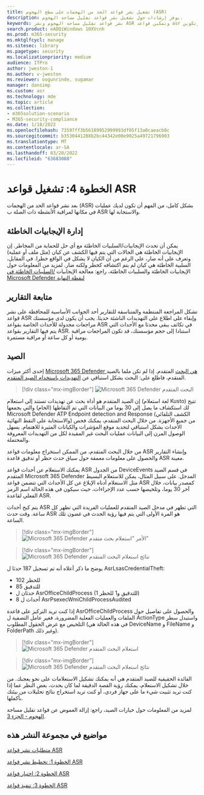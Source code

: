 ```yaml
---
title: تشغيل نشر قواعد الحد من الهجمات على سطح الهجوم (ASR)
description: يوفر إرشادات حول تشغيل نشر قواعد تقليل مساحة الهجوم.
keywords: نشر قواعد تقليل مساحة الهجوم ونشر ASR وتمكين قواعد asr وتكوين ASR ونظام منع اقتحام المضيف وقواعد الحماية وقواعد مكافحة استغلالها وقواعد مكافحة استغلالها واستغلالها وقواعد منع الإصابة و Microsoft Defender ل Endpoint وتكوين قواعد ASR
search.product: eADQiWindows 10XVcnh
ms.prod: m365-security
ms.mktglfcycl: manage
ms.sitesec: library
ms.pagetype: security
ms.localizationpriority: medium
audience: ITPro
author: jweston-1
ms.author: v-jweston
ms.reviewer: oogunrinde, sugamar
manager: dansimp
ms.custom: asr
ms.technology: mde
ms.topic: article
ms.collection:
- m365solution-scenario
- M365-security-compliance
ms.date: 1/18/2022
ms.openlocfilehash: 73597ff3b56189952999993df05f13a0caeacb0c
ms.sourcegitcommit: b3530441288b2bc44342e00e9025a49721796903
ms.translationtype: MT
ms.contentlocale: ar-SA
ms.lasthandoff: 03/20/2022
ms.locfileid: "63683088"
---
```

# <a name="step-4-operationalize-asr-rules"></a>الخطوة 4: تشغيل قواعد ASR

بعد نشر قواعد الحد من الهجمات (ASR) بشكل كامل، من المهم أن تكون لديك عمليات في مكانها لمراقبة الأنشطة ذات الصلة ب ASR والاستجابة لها.

## <a name="managing-false-positives"></a>إدارة الإيجابيات الخاطئة

يمكن أن تحدث الإيجابيات/السلبيات الخاطئة مع أي حل للحماية من المخاطر. إن الإيجابيات الخاطئة هي الحالات التي يتم فيها الكشف عن كيان (مثل ملف أو عملية) وتعرف على أنه ضار، على الرغم من أن الكيان لا يشكل في الواقع خطرا. في المقابل، السلبية الخاطئة هي كيان لم يتم اكتشافه كخطر ولكنه ضار. لمزيد من المعلومات حول الإيجابيات الخاطئة والسلبيات الخاطئة، راجع: معالجة الإيجابيات [/السلبيات الخاطئة في Microsoft Defender لنقطة النهاية](defender-endpoint-false-positives-negatives.md)

## <a name="keeping-up-with-reports"></a>متابعة التقارير

تشكل المراجعة المنتظمة والمتناسقة للتقارير أحد الجوانب الأساسية للمحافظة على نشر قواعد ASR وإبقاء على اطلاع على التهديدات الناشئة حديثا. يجب أن يكون لدى مؤسستك مراجعات مجدولة للأحداث الخاصة بقواعد ASR في تكاثف يبقى محدثا مع الأحداث التي يتم فيها التقارير بقواعد ASR. استنادا إلى حجم مؤسستك، قد تكون المراجعات مراقبة يومية أو كل ساعة أو مراقبة مستمرة.

## <a name="hunting"></a>الصيد

إحدى أكثر ميزات [Microsoft 365 Defender هي البحث](https://security.microsoft.com) المتقدم. إذا لم تكن ملما بالصيد المتقدم، فاطلع على: البحث بشكل استباقي عن [التهديدات باستخدام الصيد المتقدم](/windows/security/threat-protection/microsoft-defender-atp/advanced-hunting-overview).

> [!div class="mx-imgBorder"]
> ![Microsoft 365 Defender البحث المتقدم](images/asr-defender365-advanced-hunting2.png)

إن الصيد المتقدم هو أداة بحث عن تهديدات تستند إلى استعلام (لغة استعلام Kusto) تتيح لك استكشاف ما يصل إلى 30 يوما من البيانات التي تم التقاطها (الخام) والتي يجمعها Microsoft Defender ATP Endpoint detection and Response (الكشف التلقائي والاستجابة على النقط النهائية) من جميع الأجهزة. من خلال البحث المتقدم، يمكنك فحص الأحداث بشكل استباقي لتحديد موقع المؤشرات والكيانات المثيرة للاهتمام. يسهل الوصول المرن إلى البيانات عمليات البحث غير المقيدة لكل من التهديدات المعروفة والمحتملة.

من خلال البحث المتقدم، من الممكن استخراج معلومات قواعد ASR وإنشاء التقارير والحصول على معلومات معمقة حول سياق حدث حظر أو تدقيق قاعدة ASR معينة.

 يمكنك الاستعلام عن أحداث قواعد ASR من الجدول DeviceEvents في قسم الصيد المتقدم Microsoft 365 Defender المدخل. على سبيل المثال، يمكن للاستعلام البسيط مثل الاستعلام أدناه الإبلاغ عن كل الأحداث التي تتضمن قواعد ASR كمصدر بيانات، خلال آخر 30 يوما، وتلخيصها حسب عدد الإجراءات، حيث سيكون في هذه الحالة اسم الرمز الفعلي لقاعدة ASR.

يتم كبح أحداث ASR التي تظهر في مدخل الصيد المتقدم للعمليات الفريدة التي تظهر كل ساعة. وقت حدث ASR هو المرة الأولى التي يتم فيها رؤية الحدث في غضون تلك الساعة.

> [!div class="mx-imgBorder"]
> ![Microsoft 365 Defender الأمر "استعلام بحث متقدم"](images/asr-defender365-advanced-hunting3.png)

> [!div class="mx-imgBorder"]
> ![Microsoft 365 Defender نتائج استعلام البحث المتقدم](images/asr-defender365-advanced-hunting4.png)

يوضح ما ذكر أعلاه أنه تم تسجيل 187 حدثا ل AsrLsasCredentialTheft:

- 102 للحظر
- 85 للتدقيق
- حدثان ل AsrOfficeChildProcess (1 للتدقيق و1 للحظر)
- 8 أحداث ل AsrPsexecWmiChildProcessAudited

إذا كنت تريد التركيز على قاعدة AsrOfficeChildProcess والحصول على تفاصيل حول الملفات والعمليات الفعلية المضرورة، فغير عامل التصفية ل ActionType واستبدل سطر التلخيص مع عرض الحقول المطلوب (في هذه الحالة هي DeviceName و FileName و FolderPath وغير ذلك).

> [!div class="mx-imgBorder"]
> ![Microsoft 365 Defender استعلام البحث المتقدم](images/asr-defender365-advanced-hunting4b.png)

> [!div class="mx-imgBorder"]
> ![Microsoft 365 Defender نتائج استعلام البحث المتقدم](images/asr-defender365-advanced-hunting5b.png)

الفائدة الحقيقية للصيد المتقدم هي أنه يمكنك تشكيل الاستعلامات على نحو يعجبك. من خلال تشكيل الاستعلام، يمكنك رؤية القصة الدقيقة لما كان يحدث، بغض النظر عما إذا كنت تريد تثبيت شيء ما على جهاز فردي، أو كنت تريد استخراج نتائج تحليلات من بيئتك بأكملها.

لمزيد من المعلومات حول خيارات الصيد، راجع: إزالة الغموض عن قواعد تقليل مساحة [الهجوم - الجزء 3](https://techcommunity.microsoft.com/t5/microsoft-defender-for-endpoint/demystifying-attack-surface-reduction-rules-part-3/ba-p/1360968).

## <a name="topics-in-this-deployment-collection"></a>مواضيع في مجموعة النشر هذه

[متطلبات نشر قواعد ASR](attack-surface-reduction-rules-deployment.md)

[الخطوة 1: تخطيط نشر قواعد ASR](attack-surface-reduction-rules-deployment-plan.md)

[الخطوة 2: اختبار قواعد ASR](attack-surface-reduction-rules-deployment-test.md)

[الخطوة 3: تنفيذ قواعد ASR](attack-surface-reduction-rules-deployment-implement.md)
